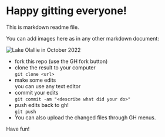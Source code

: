 # Happy gitting everyone!

This is markdown readme file.

You can add images here as in any other markdown document:

![Lake Olallie in October 2022](olallie.jpg)

* fork this repo (use the GH fork button)
* clone the result to your computer  
  `git clone <url>`
* make some edits  
  you can use any text editor
* commit your edits  
  `git commit -am "<describe what did your do>"`
* push edits back to gh!  
  `git push`
* You can also upload the changed files through GH menus.

Have fun!
